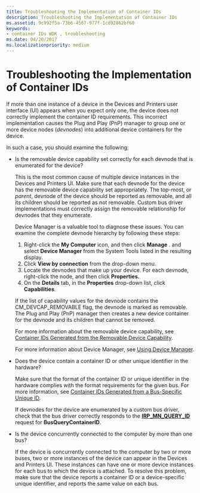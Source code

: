 ```yaml
---
title: Troubleshooting the Implementation of Container IDs
description: Troubleshooting the Implementation of Container IDs
ms.assetid: 9c992f5a-73b6-4567-977f-1cd92862bf60
keywords:
- container IDs WDK , troubleshooting
ms.date: 04/20/2017
ms.localizationpriority: medium
---
```


# Troubleshooting the Implementation of Container IDs


If more than one instance of a device in the Devices and Printers user interface (UI) appears when you expect only one, the device does not correctly implement the container ID requirements. This incorrect implementation causes the Plug and Play (PnP) manager to group one or more device nodes (*devnodes*) into additional device containers for the device.

In such a case, you should examine the following:

-   Is the removable device capability set correctly for each devnode that is enumerated for the device?

    This is the most common cause of multiple device instances in the Devices and Printers UI. Make sure that each devnode for the device has the removable device capability set appropriately. The top-most, or *parent*, devnode of the device should be reported as removable, and all its children should be reported as not removable. Custom bus driver implementations must correctly assign the removable relationship for devnodes that they enumerate.

    Device Manager is a valuable tool to diagnose these issues. You can examine the complete devnode hierarchy by following these steps:

    1.  Right-click the **My Computer** icon, and then click **Manage** . and select **Device Manager** from the System Tools listed in the resulting display.
    2.  Click **View by connection** from the drop-down menu.
    3.  Locate the devnodes that make up your device. For each devnode, right-click the node, and then click **Properties.**
    4.  On the **Details** tab, in the **Properties** drop-down list, click **Capabilities**.

    If the list of capability values for the devnode contains the CM_DEVCAP_REMOVABLE flag, the devnode is marked as removable. The Plug and Play (PnP) manager then creates a new device container for the devnode and its children that cannot be removed.

    For more information about the removable device capability, see [Container IDs Generated from the Removable Device Capability](container-ids-generated-from-the-removable-device-capability.md).

    For more information about Device Manager, see [Using Device Manager](using-device-manager.md).

-   Does the device contain a container ID or other unique identifier in the hardware?

    Make sure that the format of the container ID or unique identifier in the hardware complies with the format requirements for the given bus. For more information, see [Container IDs Generated from a Bus-Specific Unique ID](container-ids-generated-from-a-bus-specific-unique-id.md).

    If devnodes for the device are enumerated by a custom bus driver, check that the bus driver correctly responds to the [**IRP_MN_QUERY_ID**](https://msdn.microsoft.com/library/windows/hardware/ff551679) request for **BusQueryContainerID**.

-   Is the device concurrently connected to the computer by more than one bus?

    If the device is concurrently connected to the computer by two or more buses, two or more instances of the device can appear in the Devices and Printers UI. These instances can have one or more device instances for each bus to which the device is attached. To resolve this problem, make sure that the device reports a container ID or a device-specific unique identifier, and reports the same value on each bus.

 

 





